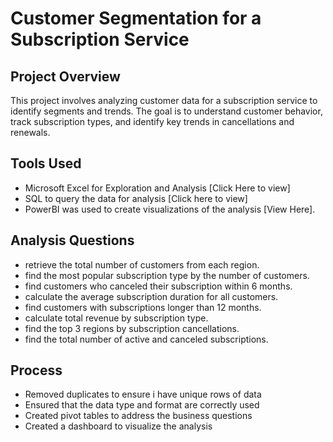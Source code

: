 # Customer Segmentation for a Subscription Service

## Project Overview
This project involves analyzing customer data for a subscription service to identify segments and trends. The goal is to understand customer behavior, track subscription types, and identify key trends in cancellations and renewals.

## Tools Used
- Microsoft Excel for Exploration and Analysis [Click Here to view]
- SQL to query the data for analysis [Click here to view]
- PowerBI was used to create visualizations of the analysis [View Here].

## Analysis Questions
- retrieve the total number of customers from each region.
- find the most popular subscription type by the number of customers.
- find customers who canceled their subscription within 6 months.
- calculate the average subscription duration for all customers.
- find customers with subscriptions longer than 12 months.
- calculate total revenue by subscription type.
- find the top 3 regions by subscription cancellations.
- find the total number of active and canceled subscriptions.

## Process
- Removed duplicates to ensure i have unique rows of data
- Ensured that the data type and format are correctly used
- Created pivot tables to address the business questions
- Created a dashboard to visualize the analysis

